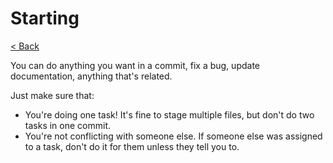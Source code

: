 # Starting
[&lt; Back](welcome.md)

You can do anything you want in a commit, fix a bug,
update documentation, anything that's related.

Just make sure that:
 - You're doing one task! It's fine to stage multiple
   files, but don't do two tasks in one commit.
 - You're not conflicting with someone else. If someone 
   else was assigned to a task, don't do it for them unless 
   they tell you to.